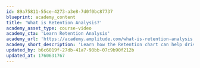 ```yaml
---
id: 89a75811-55ce-4273-a3e8-7d0f0bc87737
blueprint: academy_content
title: 'What is Retention Analysis?'
academy_asset_type: course-video
academy_cta: 'Learn Retention Analysis'
academy_url: 'https://academy.amplitude.com/what-is-retention-analysis'
academy_short_description: 'Learn how the Retention chart can help drive product adoption.'
updated_by: b6c6019f-27db-41a7-98bb-07c9b90f212b
updated_at: 1760631767
---
```


